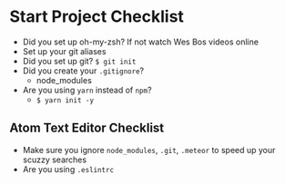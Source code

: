 # Start Project Checklist
* Did you set up oh-my-zsh? If not watch Wes Bos videos online
* Set up your git aliases
* Did you set up git? `$ git init`
* Did you create your `.gitignore`?
    - node_modules
* Are you using `yarn` instead of `npm`?
    - `$ yarn init -y`

## Atom Text Editor Checklist
* Make sure you ignore `node_modules`, `.git`, `.meteor` to speed up your scuzzy searches
* Are you using `.eslintrc`
